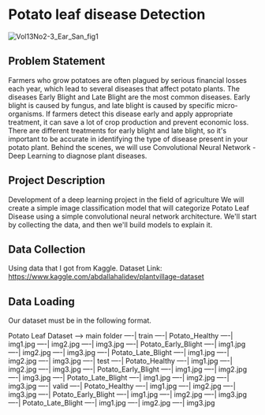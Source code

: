 # Potato leaf disease Detection
![Vol13No2-3_Ear_San_fig1](https://user-images.githubusercontent.com/67580321/171864905-2d47f7ee-3928-4e75-a81a-9c76fd456ad9.jpg)

## Problem Statement 
Farmers who grow potatoes are often plagued by serious financial losses each year, which lead to several diseases that affect potato plants. The diseases Early Blight and Late Blight are the most common diseases. Early blight is caused by fungus, and late blight is caused by specific micro-organisms. If farmers detect this disease early and apply appropriate treatment, it can save a lot of crop production and prevent economic loss. There are different treatments for early blight and late blight, so it's important to be accurate in identifying the type of disease present in your potato plant. Behind the scenes, we will use Convolutional Neural Network - Deep Learning to diagnose plant diseases.

## Project Description
Development of a deep learning project in the field of agriculture We will create a simple image classification model that will categorize Potato Leaf Disease using a simple convolutional neural network architecture. We'll start by collecting the data, and then we'll build models to explain it.

## Data Collection
Using data that I got from Kaggle.
Dataset Link: https://www.kaggle.com/abdallahalidev/plantvillage-dataset

## Data Loading
Our dataset must be in the following format.

Potato Leaf Dataset –> main folder
—-| train
—-| Potato_Healthy
—-| img1.jpg
—-| img2.jpg
—-| img3.jpg
—-| Potato_Early_Blight
—-| img1.jpg
—-| img2.jpg
—-| img3.jpg
—-| Potato_Late_Blight
—-| img1.jpg
—-| img2.jpg
—-| img3.jpg
—-| test
—-| Potato_Healthy
—-| img1.jpg
—-| img2.jpg
—-| img3.jpg
—-| Potato_Early_Blight
—-| img1.jpg
—-| img2.jpg
—-| img3.jpg
—-| Potato_Late_Blight
—-| img1.jpg
—-| img2.jpg
—-| img3.jpg
—-| valid
—-| Potato_Healthy
—-| img1.jpg
—-| img2.jpg
—-| img3.jpg
—-| Potato_Early_Blight
—-| img1.jpg
—-| img2.jpg
—-| img3.jpg
—-| Potato_Late_Blight
—-| img1.jpg
—-| img2.jpg
—-| img3.jpg
